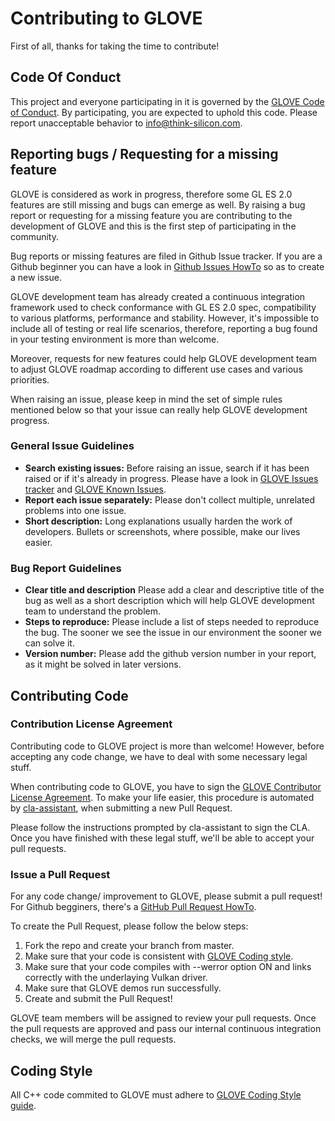 # Contributing to GLOVE

First of all, thanks for taking the time to contribute!

## Code Of Conduct

This project and everyone participating in it is governed by the [GLOVE Code of Conduct](CODE_OF_CONDUCT.md). By participating, you are expected to uphold this code. Please report unacceptable behavior to info@think-silicon.com.

## Reporting bugs / Requesting for a missing feature

GLOVE is considered as work in progress, therefore some GL ES 2.0 features are still missing and bugs can emerge as well. By raising a bug report or requesting for a missing feature you are contributing to the development of GLOVE and this is the first step of participating in the community.

Bug reports or missing features are filed in Github Issue tracker. If you are a Github beginner you can have a look in [Github Issues HowTo](https://help.github.com/articles/creating-an-issue/) so as to create a new issue.

GLOVE development team has already created a continuous integration framework used to check conformance with GL ES 2.0 spec, compatibility to various platforms, performance and stability. However, it's impossible to include all of testing or real life scenarios, therefore, reporting a bug found in your testing environment is more than welcome.

Moreover, requests for new features could help GLOVE development team to adjust GLOVE roadmap according to different use cases and various priorities.

When raising an issue, please keep in mind the set of simple rules mentioned below so that your issue can really help GLOVE development progress.

### General Issue Guidelines

* **Search existing issues:** Before raising an issue, search if it has been raised or if it's already in progress. Please have a look in [GLOVE Issues tracker](https://github.com/Think-Silicon/GLOVE/issues) and [GLOVE Known Issues](Docs/KnownIssues.md).
* **Report each issue separately:** Please don't collect multiple, unrelated problems into one issue.
* **Short description:** Long explanations usually harden the work of developers. Bullets or screenshots, where possible, make our lives easier.

### Bug Report Guidelines

* **Clear title and description** Please add a clear and descriptive title of the bug as well as a short description which will help GLOVE development team to understand the problem.
* **Steps to reproduce:** Please include a list of steps needed to reproduce the bug. The sooner we see the issue in our environment the sooner we can solve it.
* **Version number:** Please add the github version number in your report, as it might be solved in later versions.

## Contributing Code
### Contribution License Agreement

Contributing code to GLOVE project is more than welcome! However, before accepting any code change, we have to deal with some necessary legal stuff.

When contributing code to GLOVE, you have to sign the [GLOVE Contributor License Agreement](https://think-silicon.com/terms_and_policies/thinksilicon-individual-contributor-license-agreement/). To make your life easier, this procedure is automated by [cla-assistant](https://github.com/cla-assistant/cla-assistant), when submitting a new Pull Request.

Please follow the instructions prompted by cla-assistant to sign the CLA. Once you have finished with these legal stuff, we'll be able to accept your pull requests.

### Issue a Pull Request

For any code change/ improvement to GLOVE, please submit a pull request! For Github begginers, there's a [GitHub Pull Request HowTo](https://help.github.com/articles/about-pull-requests/).

To create the Pull Request, please follow the below steps:

1. Fork the repo and create your branch from master.
2. Make sure that your code is consistent with [GLOVE Coding style](#coding-style).
3. Make sure that your code compiles with --werror option ON and links correctly with the underlaying Vulkan driver.
4. Make sure that GLOVE demos run successfully.
5. Create and submit the Pull Request!

GLOVE team members will be assigned to review your pull requests. Once the pull requests are approved and pass our internal continuous integration checks, we will merge the pull requests. 

## Coding Style

All C++ code commited to GLOVE must adhere to [GLOVE Coding Style guide](CodingStyle.md). 

